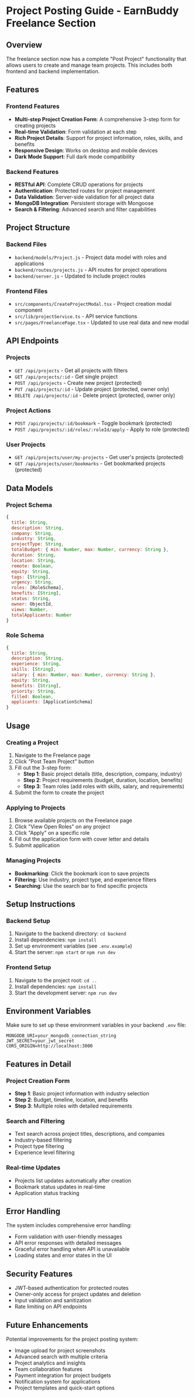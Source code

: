 # Project Posting Guide - EarnBuddy Freelance Section

## Overview

The freelance section now has a complete "Post Project" functionality that allows users to create and manage team projects. This includes both frontend and backend implementation.

## Features

### Frontend Features
- **Multi-step Project Creation Form**: A comprehensive 3-step form for creating projects
- **Real-time Validation**: Form validation at each step
- **Rich Project Details**: Support for project information, roles, skills, and benefits
- **Responsive Design**: Works on desktop and mobile devices
- **Dark Mode Support**: Full dark mode compatibility

### Backend Features
- **RESTful API**: Complete CRUD operations for projects
- **Authentication**: Protected routes for project management
- **Data Validation**: Server-side validation for all project data
- **MongoDB Integration**: Persistent storage with Mongoose
- **Search & Filtering**: Advanced search and filter capabilities

## Project Structure

### Backend Files
- `backend/models/Project.js` - Project data model with roles and applications
- `backend/routes/projects.js` - API routes for project operations
- `backend/server.js` - Updated to include project routes

### Frontend Files
- `src/components/CreateProjectModal.tsx` - Project creation modal component
- `src/lib/projectService.ts` - API service functions
- `src/pages/FreelancePage.tsx` - Updated to use real data and new modal

## API Endpoints

### Projects
- `GET /api/projects` - Get all projects with filters
- `GET /api/projects/:id` - Get single project
- `POST /api/projects` - Create new project (protected)
- `PUT /api/projects/:id` - Update project (protected, owner only)
- `DELETE /api/projects/:id` - Delete project (protected, owner only)

### Project Actions
- `POST /api/projects/:id/bookmark` - Toggle bookmark (protected)
- `POST /api/projects/:id/roles/:roleId/apply` - Apply to role (protected)

### User Projects
- `GET /api/projects/user/my-projects` - Get user's projects (protected)
- `GET /api/projects/user/bookmarks` - Get bookmarked projects (protected)

## Data Models

### Project Schema
```javascript
{
  title: String,
  description: String,
  company: String,
  industry: String,
  projectType: String,
  totalBudget: { min: Number, max: Number, currency: String },
  duration: String,
  location: String,
  remote: Boolean,
  equity: String,
  tags: [String],
  urgency: String,
  roles: [RoleSchema],
  benefits: [String],
  status: String,
  owner: ObjectId,
  views: Number,
  totalApplicants: Number
}
```

### Role Schema
```javascript
{
  title: String,
  description: String,
  experience: String,
  skills: [String],
  salary: { min: Number, max: Number, currency: String },
  equity: String,
  benefits: [String],
  priority: String,
  filled: Boolean,
  applicants: [ApplicationSchema]
}
```

## Usage

### Creating a Project
1. Navigate to the Freelance page
2. Click "Post Team Project" button
3. Fill out the 3-step form:
   - **Step 1**: Basic project details (title, description, company, industry)
   - **Step 2**: Project requirements (budget, duration, location, benefits)
   - **Step 3**: Team roles (add roles with skills, salary, and requirements)
4. Submit the form to create the project

### Applying to Projects
1. Browse available projects on the Freelance page
2. Click "View Open Roles" on any project
3. Click "Apply" on a specific role
4. Fill out the application form with cover letter and details
5. Submit application

### Managing Projects
- **Bookmarking**: Click the bookmark icon to save projects
- **Filtering**: Use industry, project type, and experience filters
- **Searching**: Use the search bar to find specific projects

## Setup Instructions

### Backend Setup
1. Navigate to the backend directory: `cd backend`
2. Install dependencies: `npm install`
3. Set up environment variables (see `.env.example`)
4. Start the server: `npm start` or `npm run dev`

### Frontend Setup
1. Navigate to the project root: `cd ..`
2. Install dependencies: `npm install`
3. Start the development server: `npm run dev`

## Environment Variables

Make sure to set up these environment variables in your backend `.env` file:

```env
MONGODB_URI=your_mongodb_connection_string
JWT_SECRET=your_jwt_secret
CORS_ORIGIN=http://localhost:3000
```

## Features in Detail

### Project Creation Form
- **Step 1**: Basic project information with industry selection
- **Step 2**: Budget, timeline, location, and benefits
- **Step 3**: Multiple roles with detailed requirements

### Search and Filtering
- Text search across project titles, descriptions, and companies
- Industry-based filtering
- Project type filtering
- Experience level filtering

### Real-time Updates
- Projects list updates automatically after creation
- Bookmark status updates in real-time
- Application status tracking

## Error Handling

The system includes comprehensive error handling:
- Form validation with user-friendly messages
- API error responses with detailed messages
- Graceful error handling when API is unavailable
- Loading states and error states in the UI

## Security Features

- JWT-based authentication for protected routes
- Owner-only access for project updates and deletion
- Input validation and sanitization
- Rate limiting on API endpoints

## Future Enhancements

Potential improvements for the project posting system:
- Image upload for project screenshots
- Advanced search with multiple criteria
- Project analytics and insights
- Team collaboration features
- Payment integration for project budgets
- Notification system for applications
- Project templates and quick-start options
